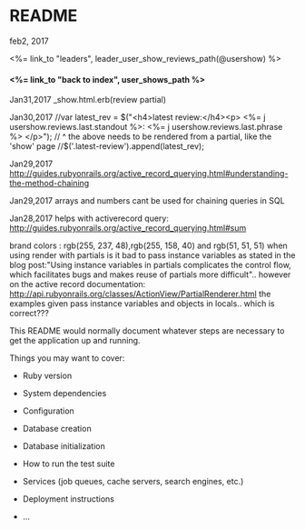 # README
feb2, 2017

<%= link_to "leaders", leader_user_show_reviews_path(@usershow) %>
<h4><%= link_to "back to index", user_shows_path %></h4>

Jan31,2017
_show.html.erb(review partial)
<!-- <div class="container">
  <div class="row">
    <div class="col-xs-12 col-sm-8 col-sm-offset-2">
      <div class="reviews-show">
        <h3><%= review.standout %></h3>
        <h4>"<%= review.phrase %>"</h4>
        <p>rating: <%= review.rating %></p>
      </div>
    </div>
  </div>
</div> -->


Jan30,2017
//var latest_rev = $("<h4>latest review:</h4><p> <%= j usershow.reviews.last.standout %>: <%= j usershow.reviews.last.phrase  %> </p>");
// ^ the above needs to be rendered from a partial, like the 'show' page
//$('.latest-review').append(latest_rev);

Jan29,2017
http://guides.rubyonrails.org/active_record_querying.html#understanding-the-method-chaining

Jan29,2017
arrays and numbers cant be used for chaining queries in SQL

Jan28,2017
helps with activerecord query:
http://guides.rubyonrails.org/active_record_querying.html#sum


brand colors : rgb(255, 237, 48),rgb(255, 158, 40) and rgb(51, 51, 51)
when using render with partials is it bad to pass instance variables as stated in the blog post:"Using instance variables in partials complicates the control flow, which facilitates bugs and makes reuse of partials more difficult".. however on the active record documentation:
        http://api.rubyonrails.org/classes/ActionView/PartialRenderer.html
    the examples given pass instance variables and objects in locals.. which is correct???

This README would normally document whatever steps are necessary to get the
application up and running.

Things you may want to cover:

* Ruby version

* System dependencies

* Configuration

* Database creation

* Database initialization

* How to run the test suite

* Services (job queues, cache servers, search engines, etc.)

* Deployment instructions

* ...


